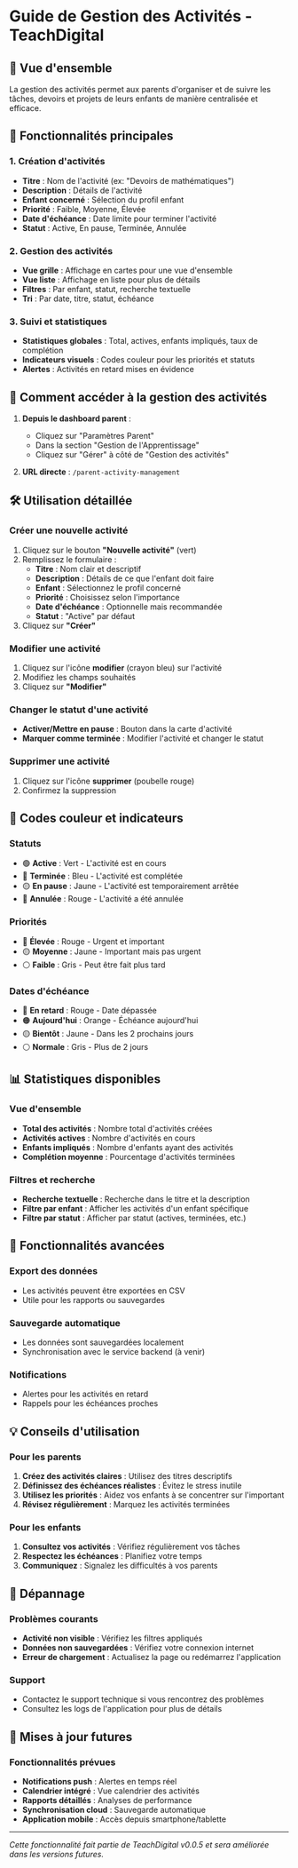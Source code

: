 # Guide de Gestion des Activités - TeachDigital

## 🎯 Vue d'ensemble

La gestion des activités permet aux parents d'organiser et de suivre les tâches, devoirs et projets de leurs enfants de manière centralisée et efficace.

## 🚀 Fonctionnalités principales

### 1. **Création d'activités**
- **Titre** : Nom de l'activité (ex: "Devoirs de mathématiques")
- **Description** : Détails de l'activité
- **Enfant concerné** : Sélection du profil enfant
- **Priorité** : Faible, Moyenne, Élevée
- **Date d'échéance** : Date limite pour terminer l'activité
- **Statut** : Active, En pause, Terminée, Annulée

### 2. **Gestion des activités**
- **Vue grille** : Affichage en cartes pour une vue d'ensemble
- **Vue liste** : Affichage en liste pour plus de détails
- **Filtres** : Par enfant, statut, recherche textuelle
- **Tri** : Par date, titre, statut, échéance

### 3. **Suivi et statistiques**
- **Statistiques globales** : Total, actives, enfants impliqués, taux de complétion
- **Indicateurs visuels** : Codes couleur pour les priorités et statuts
- **Alertes** : Activités en retard mises en évidence

## 📱 Comment accéder à la gestion des activités

1. **Depuis le dashboard parent** :
   - Cliquez sur "Paramètres Parent"
   - Dans la section "Gestion de l'Apprentissage"
   - Cliquez sur "Gérer" à côté de "Gestion des activités"

2. **URL directe** : `/parent-activity-management`

## 🛠️ Utilisation détaillée

### Créer une nouvelle activité

1. Cliquez sur le bouton **"Nouvelle activité"** (vert)
2. Remplissez le formulaire :
   - **Titre** : Nom clair et descriptif
   - **Description** : Détails de ce que l'enfant doit faire
   - **Enfant** : Sélectionnez le profil concerné
   - **Priorité** : Choisissez selon l'importance
   - **Date d'échéance** : Optionnelle mais recommandée
   - **Statut** : "Active" par défaut
3. Cliquez sur **"Créer"**

### Modifier une activité

1. Cliquez sur l'icône **modifier** (crayon bleu) sur l'activité
2. Modifiez les champs souhaités
3. Cliquez sur **"Modifier"**

### Changer le statut d'une activité

- **Activer/Mettre en pause** : Bouton dans la carte d'activité
- **Marquer comme terminée** : Modifier l'activité et changer le statut

### Supprimer une activité

1. Cliquez sur l'icône **supprimer** (poubelle rouge)
2. Confirmez la suppression

## 🎨 Codes couleur et indicateurs

### Statuts
- 🟢 **Active** : Vert - L'activité est en cours
- 🔵 **Terminée** : Bleu - L'activité est complétée
- 🟡 **En pause** : Jaune - L'activité est temporairement arrêtée
- 🔴 **Annulée** : Rouge - L'activité a été annulée

### Priorités
- 🔴 **Élevée** : Rouge - Urgent et important
- 🟡 **Moyenne** : Jaune - Important mais pas urgent
- ⚪ **Faible** : Gris - Peut être fait plus tard

### Dates d'échéance
- 🔴 **En retard** : Rouge - Date dépassée
- 🟠 **Aujourd'hui** : Orange - Échéance aujourd'hui
- 🟡 **Bientôt** : Jaune - Dans les 2 prochains jours
- ⚪ **Normale** : Gris - Plus de 2 jours

## 📊 Statistiques disponibles

### Vue d'ensemble
- **Total des activités** : Nombre total d'activités créées
- **Activités actives** : Nombre d'activités en cours
- **Enfants impliqués** : Nombre d'enfants ayant des activités
- **Complétion moyenne** : Pourcentage d'activités terminées

### Filtres et recherche
- **Recherche textuelle** : Recherche dans le titre et la description
- **Filtre par enfant** : Afficher les activités d'un enfant spécifique
- **Filtre par statut** : Afficher par statut (actives, terminées, etc.)

## 🔧 Fonctionnalités avancées

### Export des données
- Les activités peuvent être exportées en CSV
- Utile pour les rapports ou sauvegardes

### Sauvegarde automatique
- Les données sont sauvegardées localement
- Synchronisation avec le service backend (à venir)

### Notifications
- Alertes pour les activités en retard
- Rappels pour les échéances proches

## 💡 Conseils d'utilisation

### Pour les parents
1. **Créez des activités claires** : Utilisez des titres descriptifs
2. **Définissez des échéances réalistes** : Évitez le stress inutile
3. **Utilisez les priorités** : Aidez vos enfants à se concentrer sur l'important
4. **Révisez régulièrement** : Marquez les activités terminées

### Pour les enfants
1. **Consultez vos activités** : Vérifiez régulièrement vos tâches
2. **Respectez les échéances** : Planifiez votre temps
3. **Communiquez** : Signalez les difficultés à vos parents

## 🚨 Dépannage

### Problèmes courants
- **Activité non visible** : Vérifiez les filtres appliqués
- **Données non sauvegardées** : Vérifiez votre connexion internet
- **Erreur de chargement** : Actualisez la page ou redémarrez l'application

### Support
- Contactez le support technique si vous rencontrez des problèmes
- Consultez les logs de l'application pour plus de détails

## 🔄 Mises à jour futures

### Fonctionnalités prévues
- **Notifications push** : Alertes en temps réel
- **Calendrier intégré** : Vue calendrier des activités
- **Rapports détaillés** : Analyses de performance
- **Synchronisation cloud** : Sauvegarde automatique
- **Application mobile** : Accès depuis smartphone/tablette

---

*Cette fonctionnalité fait partie de TeachDigital v0.0.5 et sera améliorée dans les versions futures.*
